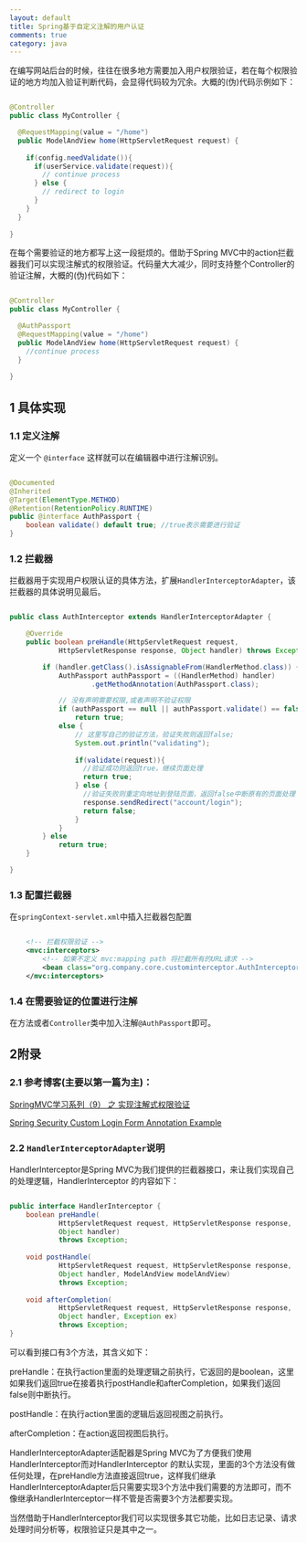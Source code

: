 ```yaml
---
layout: default
title: Spring基于自定义注解的用户认证
comments: true
category: java
---
```



在编写网站后台的时候，往往在很多地方需要加入用户权限验证，若在每个权限验证的地方均加入验证判断代码，会显得代码较为冗余。大概的(伪)代码示例如下：

```java

@Controller
public class MyController {

  @RequestMapping(value = "/home")
  public ModelAndView home(HttpServletRequest request) {
  
    if(config.needValidate()){
      if(userService.validate(request)){
        // continue process
      } else {
        // redirect to login
      }
    }
  }
  
}

```

在每个需要验证的地方都写上这一段挺烦的。借助于Spring MVC中的action拦截器我们可以实现注解式的权限验证。代码量大大减少，同时支持整个Controller的验证注解，大概的(伪)代码如下：

```java

@Controller
public class MyController {

  @AuthPassport
  @RequestMapping(value = "/home")
  public ModelAndView home(HttpServletRequest request) {
    //continue process
  }
  
}

```

## 1 具体实现

### 1.1 定义注解

定义一个 `@interface` 这样就可以在编辑器中进行注解识别。

```java

@Documented
@Inherited
@Target(ElementType.METHOD)
@Retention(RetentionPolicy.RUNTIME)
public @interface AuthPassport {
    boolean validate() default true; //true表示需要进行验证
}

```

### 1.2 拦截器

拦截器用于实现用户权限认证的具体方法，扩展`HandlerInterceptorAdapter`，该拦截器的具体说明见最后。

```java

public class AuthInterceptor extends HandlerInterceptorAdapter {

	@Override
	public boolean preHandle(HttpServletRequest request,
			HttpServletResponse response, Object handler) throws Exception {

		if (handler.getClass().isAssignableFrom(HandlerMethod.class)) {
			AuthPassport authPassport = ((HandlerMethod) handler)
					.getMethodAnnotation(AuthPassport.class);

			// 没有声明需要权限,或者声明不验证权限
			if (authPassport == null || authPassport.validate() == false)
				return true;
			else {
				// 这里写自己的验证方法，验证失败则返回false;
				System.out.println("validating");
				
				if(validate(request)){
				  //验证成功则返回true，继续页面处理
				  return true;
				} else {
				  //验证失败则重定向地址到登陆页面，返回false中断原有的页面处理
				  response.sendRedirect("account/login");
				  return false;
				}
			}
		} else
			return true;
	}

}


```

### 1.3 配置拦截器

在`springContext-servlet.xml`中插入拦截器包配置

```xml

	<!-- 拦截权限验证 -->
	<mvc:interceptors>  
	    <!-- 如果不定义 mvc:mapping path 将拦截所有的URL请求 -->
	    <bean class="org.company.core.custominterceptor.AuthInterceptor"></bean>
	</mvc:interceptors>

```

### 1.4 在需要验证的位置进行注解

在方法或者`Controller`类中加入注解`@AuthPassport`即可。

## 2附录

### 2.1 参考博客(主要以第一篇为主)： 

[SpringMVC学习系列（9） 之 实现注解式权限验证](http://www.cnblogs.com/liukemng/p/3751338.html)

[Spring Security Custom Login Form Annotation Example](http://www.mkyong.com/spring-security/spring-security-custom-login-form-annotation-example/)

### 2.2 `HandlerInterceptorAdapter`说明

HandlerInterceptor是Spring MVC为我们提供的拦截器接口，来让我们实现自己的处理逻辑，HandlerInterceptor 的内容如下：

```java

public interface HandlerInterceptor {  
    boolean preHandle(  
            HttpServletRequest request, HttpServletResponse response,   
            Object handler)   
            throws Exception;  
  
    void postHandle(  
            HttpServletRequest request, HttpServletResponse response,   
            Object handler, ModelAndView modelAndView)   
            throws Exception;  
  
    void afterCompletion(  
            HttpServletRequest request, HttpServletResponse response,   
            Object handler, Exception ex)  
            throws Exception;  
}

```

可以看到接口有3个方法，其含义如下：

preHandle：在执行action里面的处理逻辑之前执行，它返回的是boolean，这里如果我们返回true在接着执行postHandle和afterCompletion，如果我们返回false则中断执行。

postHandle：在执行action里面的逻辑后返回视图之前执行。

afterCompletion：在action返回视图后执行。

HandlerInterceptorAdapter适配器是Spring MVC为了方便我们使用HandlerInterceptor而对HandlerInterceptor 的默认实现，里面的3个方法没有做任何处理，在preHandle方法直接返回true，这样我们继承HandlerInterceptorAdapter后只需要实现3个方法中我们需要的方法即可，而不像继承HandlerInterceptor一样不管是否需要3个方法都要实现。

当然借助于HandlerInterceptor我们可以实现很多其它功能，比如日志记录、请求处理时间分析等，权限验证只是其中之一。


